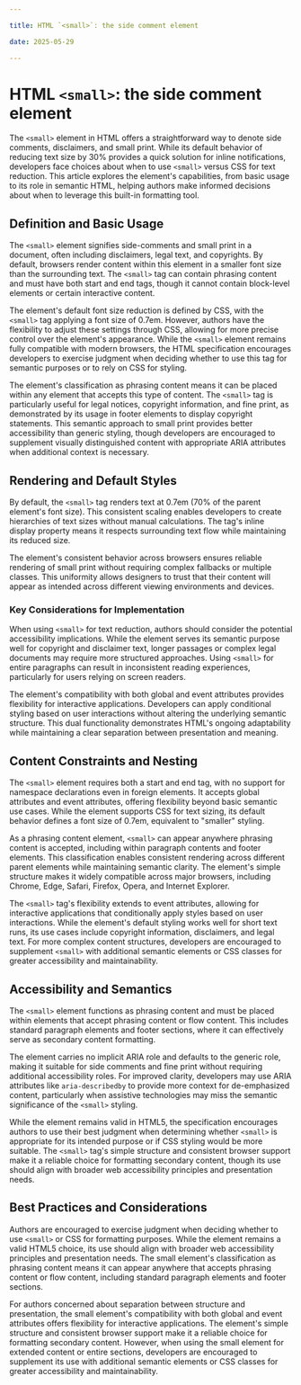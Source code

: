 ```yaml
---

title: HTML `<small>`: the side comment element

date: 2025-05-29

---
```



# HTML `<small>`: the side comment element

The `<small>` element in HTML offers a straightforward way to denote side comments, disclaimers, and small print. While its default behavior of reducing text size by 30% provides a quick solution for inline notifications, developers face choices about when to use `<small>` versus CSS for text reduction. This article explores the element's capabilities, from basic usage to its role in semantic HTML, helping authors make informed decisions about when to leverage this built-in formatting tool.


## Definition and Basic Usage

The `<small>` element signifies side-comments and small print in a document, often including disclaimers, legal text, and copyrights. By default, browsers render content within this element in a smaller font size than the surrounding text. The `<small>` tag can contain phrasing content and must have both start and end tags, though it cannot contain block-level elements or certain interactive content.

The element's default font size reduction is defined by CSS, with the `<small>` tag applying a font size of 0.7em. However, authors have the flexibility to adjust these settings through CSS, allowing for more precise control over the element's appearance. While the `<small>` element remains fully compatible with modern browsers, the HTML specification encourages developers to exercise judgment when deciding whether to use this tag for semantic purposes or to rely on CSS for styling.

The element's classification as phrasing content means it can be placed within any element that accepts this type of content. The `<small>` tag is particularly useful for legal notices, copyright information, and fine print, as demonstrated by its usage in footer elements to display copyright statements. This semantic approach to small print provides better accessibility than generic styling, though developers are encouraged to supplement visually distinguished content with appropriate ARIA attributes when additional context is necessary.


## Rendering and Default Styles

By default, the `<small>` tag renders text at 0.7em (70% of the parent element's font size). This consistent scaling enables developers to create hierarchies of text sizes without manual calculations. The tag's inline display property means it respects surrounding text flow while maintaining its reduced size.

The element's consistent behavior across browsers ensures reliable rendering of small print without requiring complex fallbacks or multiple classes. This uniformity allows designers to trust that their content will appear as intended across different viewing environments and devices.


### Key Considerations for Implementation

When using `<small>` for text reduction, authors should consider the potential accessibility implications. While the element serves its semantic purpose well for copyright and disclaimer text, longer passages or complex legal documents may require more structured approaches. Using `<small>` for entire paragraphs can result in inconsistent reading experiences, particularly for users relying on screen readers.

The element's compatibility with both global and event attributes provides flexibility for interactive applications. Developers can apply conditional styling based on user interactions without altering the underlying semantic structure. This dual functionality demonstrates HTML's ongoing adaptability while maintaining a clear separation between presentation and meaning.


## Content Constraints and Nesting

The `<small>` element requires both a start and end tag, with no support for namespace declarations even in foreign elements. It accepts global attributes and event attributes, offering flexibility beyond basic semantic use cases. While the element supports CSS for text sizing, its default behavior defines a font size of 0.7em, equivalent to "smaller" styling.

As a phrasing content element, `<small>` can appear anywhere phrasing content is accepted, including within paragraph contents and footer elements. This classification enables consistent rendering across different parent elements while maintaining semantic clarity. The element's simple structure makes it widely compatible across major browsers, including Chrome, Edge, Safari, Firefox, Opera, and Internet Explorer.

The `<small>` tag's flexibility extends to event attributes, allowing for interactive applications that conditionally apply styles based on user interactions. While the element's default styling works well for short text runs, its use cases include copyright information, disclaimers, and legal text. For more complex content structures, developers are encouraged to supplement `<small>` with additional semantic elements or CSS classes for greater accessibility and maintainability.


## Accessibility and Semantics

The `<small>` element functions as phrasing content and must be placed within elements that accept phrasing content or flow content. This includes standard paragraph elements and footer sections, where it can effectively serve as secondary content formatting.

The element carries no implicit ARIA role and defaults to the generic role, making it suitable for side comments and fine print without requiring additional accessibility roles. For improved clarity, developers may use ARIA attributes like `aria-describedby` to provide more context for de-emphasized content, particularly when assistive technologies may miss the semantic significance of the `<small>` styling.

While the element remains valid in HTML5, the specification encourages authors to use their best judgment when determining whether `<small>` is appropriate for its intended purpose or if CSS styling would be more suitable. The `<small>` tag's simple structure and consistent browser support make it a reliable choice for formatting secondary content, though its use should align with broader web accessibility principles and presentation needs.


## Best Practices and Considerations

Authors are encouraged to exercise judgment when deciding whether to use `<small>` or CSS for formatting purposes. While the element remains a valid HTML5 choice, its use should align with broader web accessibility principles and presentation needs. The small element's classification as phrasing content means it can appear anywhere that accepts phrasing content or flow content, including standard paragraph elements and footer sections.

For authors concerned about separation between structure and presentation, the small element's compatibility with both global and event attributes offers flexibility for interactive applications. The element's simple structure and consistent browser support make it a reliable choice for formatting secondary content. However, when using the small element for extended content or entire sections, developers are encouraged to supplement its use with additional semantic elements or CSS classes for greater accessibility and maintainability.

